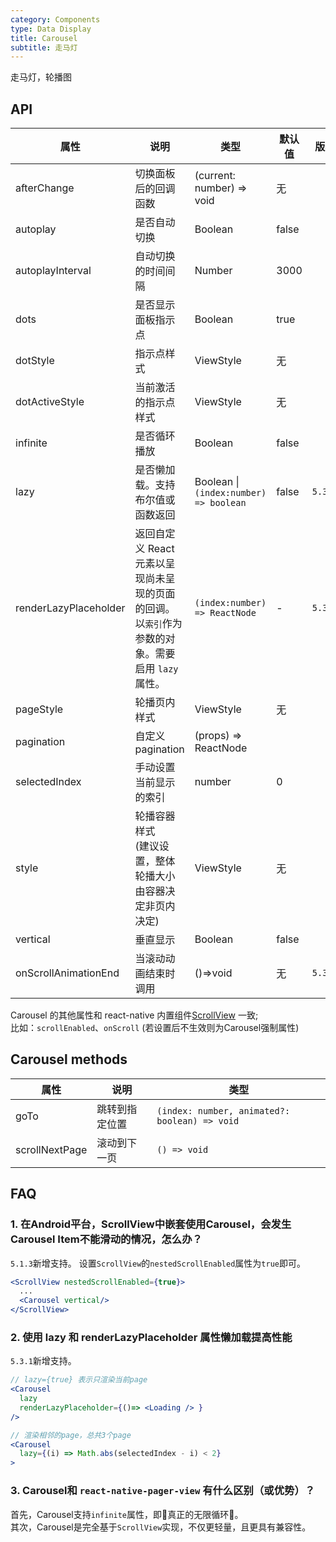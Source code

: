 ```yaml
---
category: Components
type: Data Display
title: Carousel
subtitle: 走马灯
---
```


走马灯，轮播图

## API

属性 | 说明 | 类型 | 默认值 | 版本
----|-----|------|-------|-----
| afterChange  | 切换面板后的回调函数 | (current: number) => void  | 无 | |
| autoplay | 是否自动切换 | Boolean   | false | |
| autoplayInterval | 自动切换的时间间隔 | Number | 3000 | |
| dots | 是否显示面板指示点 | Boolean   | true | |
| dotStyle  | 指示点样式 | ViewStyle | 无 | |
| dotActiveStyle  | 当前激活的指示点样式 | ViewStyle | 无 | |
| infinite | 是否循环播放 | Boolean   | false | |
| lazy | 是否懒加载。支持布尔值或函数返回 | Boolean \| `(index:number) => boolean` | false | `5.3.1` |
| renderLazyPlaceholder | 返回自定义 React 元素以呈现尚未呈现的页面的回调。以`索引`作为参数的对象。需要启用 `lazy` 属性。 | `(index:number) => ReactNode` | - | `5.3.1` |
| pageStyle | 轮播页内样式 | ViewStyle | 无 | |
| pagination | 自定义 pagination | (props) => ReactNode  |  | |
| selectedIndex |  手动设置当前显示的索引  |  number  |  0  | |
| style | 轮播容器样式<br/>(建议设置，整体轮播大小由容器决定非页内决定) | ViewStyle | 无 | |
| vertical | 垂直显示 | Boolean   | false | |
| onScrollAnimationEnd | 当滚动动画结束时调用 | ()=>void   | 无 | `5.3.0` |


Carousel 的其他属性和 react-native 内置组件[ScrollView](https://reactnative.dev/docs/scrollview.html) 一致;<br/>
比如：`scrollEnabled`、`onScroll` (若设置后不生效则为Carousel强制属性)

## Carousel methods

属性 | 说明 | 类型 
----|-----|------
| goTo | 跳转到指定位置 | `(index: number, animated?: boolean) => void` |
| scrollNextPage | 滚动到下一页 | `() => void` |

## FAQ

### 1. 在Android平台，ScrollView中嵌套使用Carousel，会发生Carousel Item不能滑动的情况，怎么办？

`5.1.3`新增支持。 设置`ScrollView`的`nestedScrollEnabled`属性为`true`即可。

```jsx
<ScrollView nestedScrollEnabled={true}>
  ...
  <Carousel vertical/>
</ScrollView>
```

### 2. 使用 lazy 和 renderLazyPlaceholder 属性懒加载提高性能

`5.3.1`新增支持。
```jsx
// lazy={true} 表示只渲染当前page
<Carousel 
  lazy
  renderLazyPlaceholder={()=> <Loading /> }
/>

// 渲染相邻的page，总共3个page
<Carousel 
  lazy={(i) => Math.abs(selectedIndex - i) < 2}
>
```

### 3. Carousel和 `react-native-pager-view` 有什么区别（或优势）？

首先，Carousel支持`infinite`属性，即🌟真正的无限循环🌟。 <br/>
其次，Carousel是完全基于`ScrollView`实现，不仅更轻量，且更具有兼容性。